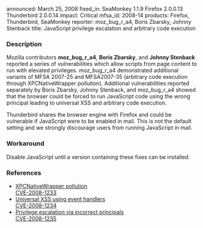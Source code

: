 announced: March 25, 2008
fixed_in: SeaMonkey 1.1.9
          Firefox 2.0.0.13
          Thunderbird 2.0.0.14
impact: Critical
mfsa_id: 2008-14
products: Firefox, Thunderbird, SeaMonkey
reporter: moz_bug_r_a4, Boris Zbarsky, Johnny Stenback
title: JavaScript privilege escalation and arbitrary code execution

<h3>Description</h3>

<p>Mozilla contributors <strong>moz_bug_r_a4</strong>, <strong>Boris
Zbarsky</strong>, and <strong>Johnny Stenback</strong> reported a series of
vulnerabilities which allow scripts from page content to run with elevated
privileges. moz_bug_r_a4 demonstrated additional variants of MFSA 2007-25
and MFSA2007-35 (arbitrary code execution through XPCNativeWrapper pollution).
Additional vulnerabilities reported separately by Boris Zbarsky, Johnny
Stenback, and moz_bug_r_a4 showed that the browser could be forced to run
JavaScript code using the wrong principal leading to universal XSS and
arbitrary code execution.</p>

<p class="note">Thunderbird shares the browser engine with Firefox and could
be vulnerable if JavaScript were to be enabled in mail. This is not the
default setting and we strongly discourage users from running JavaScript in
mail.</p>

<h3>Workaround</h3>

<p>Disable JavaScript until a version containing these fixes can be installed.</p>

<h3>References</h3>

<ul>
  <li>
    <a href="https://bugzilla.mozilla.org/buglist.cgi?bug_id=384750,387390,411092,411093">
       XPCNativeWrapper pollution</a><br/>
    <a class="ex-ref" href="http://cve.mitre.org/cgi-bin/cvename.cgi?name=CVE-2008-1233">
       CVE-2008-1233</a>
  </li>
  <li>
    <a href="https://bugzilla.mozilla.org/buglist.cgi?bug_id=403167,403168">
       Universal XSS using event handlers</a><br/>
    <a class="ex-ref" href="http://cve.mitre.org/cgi-bin/cvename.cgi?name=CVE-2008-1234">
       CVE-2008-1234</a>
  </li>
  <li>
    <a href="https://bugzilla.mozilla.org/buglist.cgi?bug_id=363891,415030,390813">
       Privilege escalation via incorrect principals</a><br/>
    <a class="ex-ref" href="http://cve.mitre.org/cgi-bin/cvename.cgi?name=CVE-2008-1235">
       CVE-2008-1235</a>
  </li>
</ul>



